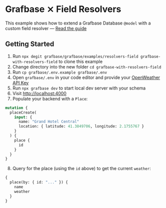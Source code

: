 # Grafbase ⨯ Field Resolvers

This example shows how to extend a Grafbase Database `@model` with a custom field resolver &mdash; [Read the guide](https://grafbase.com/guides/working-with-field-resolvers-and-fetch)

## Getting Started

1. Run `npx degit grafbase/grafbase/examples/resolvers-field grafbase-with-resolvers-field` to clone this example
2. Change directory into the new folder `cd grafbase-with-resolvers-field`
3. Run `cp grafbase/.env.example grafbase/.env`
4. Open `grafbase/.env` in your code editor and provide your [OpenWeather API Key](https://openweathermap.org/api)
5. Run `npx grafbase dev` to start local dev server with your schema
6. Visit [http://localhost:4000](http://localhost:4000)
7. Populate your backend with a `Place`:

```graphql
mutation {
  placeCreate(
    input: {
      name: "Grand Hotel Central"
      location: { latitude: 41.3849706, longitude: 2.1755767 }
    }
  ) {
    place {
      id
    }
  }
}
```

8. Query for the place (using the `id` above) to get the current `weather`:

```graphql
{
  place(by: { id: "..." }) {
    name
    weather
  }
}
```
